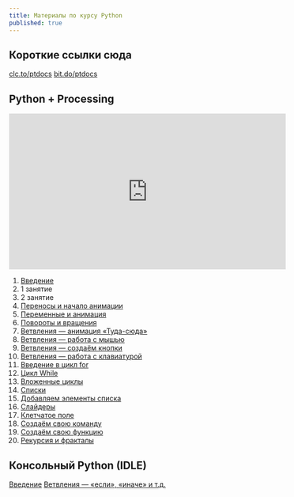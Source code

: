 ```yaml
---
title: Материалы по курсу Python
published: true
---
```


## Короткие ссылки сюда
[clc.to/ptdocs](https://clc.to/ptdocs)
[bit.do/ptdocs](https://bit.do/ptdocs)

## Python + Processing

<iframe width="560" height="315" src="https://www.youtube.com/embed/CoRpaufV2Lo" frameborder="0" allow="accelerometer; autoplay; clipboard-write; encrypted-media; gyroscope; picture-in-picture" allowfullscreen></iframe>


1. [Введение](/pyth-proc/lessons/processing/introduction/)  
1. 1 занятие
1. 2 занятие 
1. [Переносы и начало анимации](/pyth-proc/lessons/processing/perenaninatsija/)  
1. [Переменные и анимация](/pyth-proc/lessons/processing/peremenatsyja)
1. [Повороты и вращения](/pyth-proc/lessons/processing/povernisjapolubujus)
1. [Ветвления — анимация «Туда-сюда»](/pyth-proc/lessons/processing/if-tuda-suda/)  
1. [Ветвления — работа с мышью](/pyth-proc/lessons/processing/if-mysh/)
1. [Ветвления — создаём кнопки](/pyth-proc/lessons/processing/if-buttons/)
1. [Ветвления — работа с клавиатурой](/pyth-proc/lessons/processing/if-knopelki/)
1. [Введение в цикл for](/pyth-proc/lessons/processing/loop-loop/)
1. [Цикл While](/pyth-proc/lessons/processing/loop-while/)
1. [Вложенные циклы](/pyth-proc/lessons/processing/loop-loop/)
1. [Списки](/pyth-proc/lessons/processing/listiki/)
1. [Добавляем элементы списка](/pyth-proc/lessons/processing/addremlist/)
1. [Слайдеры](/pyth-proc/lessons/processing/sliders/)
1. [Клетчатое поле](/pyth-proc/lessons/processing/kakaokletochka/)
1. [Создаём свою команду](/pyth-proc/lessons/processing/mycom/)
1. [Создаём свою функцию](/pyth-proc/lessons/processing/myfunc/)
1. [Рекурсия и фракталы](/pyth-proc/lessons/processing/rec/)

## Консольный Python (IDLE)

[Введение](/pyth-proc/lessons/standard/introduction/)
[Ветвления — «если», «иначе» и т.д.](/pyth-proc/lessons/standard/if-uf/)
